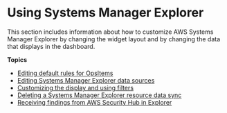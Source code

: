 # Using Systems Manager Explorer<a name="Explorer-using"></a>

This section includes information about how to customize AWS Systems Manager Explorer by changing the widget layout and by changing the data that displays in the dashboard\.

**Topics**
+ [Editing default rules for OpsItems](Explorer-using-editing-default-rules.md)
+ [Editing Systems Manager Explorer data sources](Explorer-using-editing-data-sources.md)
+ [Customizing the display and using filters](Explorer-using-filters.md)
+ [Deleting a Systems Manager Explorer resource data sync](Explorer-using-resource-data-sync-delete.md)
+ [Receiving findings from AWS Security Hub in Explorer](explorer-securityhub-integration.md)